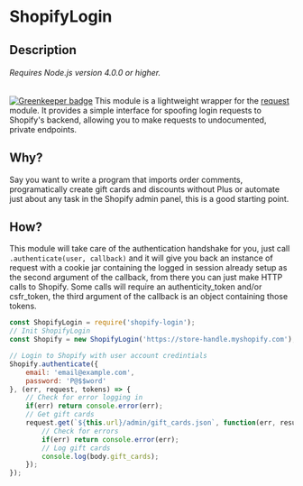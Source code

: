 # ShopifyLogin
## Description
###### Requires Node.js version 4.0.0 or higher.

[![Greenkeeper badge](https://badges.greenkeeper.io/imaustink/shopify-login.svg)](https://greenkeeper.io/)
This module is a lightweight wrapper for the [request](https://www.npmjs.com/package/request) module. It provides a simple interface for spoofing login requests to Shopify's backend, allowing you to make requests to undocumented, private endpoints.

## Why?
Say you want to write a program that imports order comments, programatically create gift cards and discounts without Plus or automate just about any task in the Shopify admin panel, this is a good starting point.

## How?
This module will take care of the authentication handshake for you, just call ```.authenticate(user, callback)``` and it will give you back an instance of request with a cookie jar containing the logged in session already setup as the second argument of the callback, from there you can just make HTTP calls to Shopify. Some calls will require an authenticity_token and/or csfr_token, the third argument of the callback is an object containing those tokens.
``` javascript
const ShopifyLogin = require('shopify-login');
// Init ShopifyLogin
const Shopify = new ShopifyLogin('https://store-handle.myshopify.com');

// Login to Shopify with user account credintials
Shopify.authenticate({
    email: 'email@example.com',
    password: 'P@$$word'
}, (err, request, tokens) => {
    // Check for error logging in
    if(err) return console.error(err);
    // Get gift cards
    request.get(`${this.url}/admin/gift_cards.json`, function(err, result, body){
        // Check for errors
        if(err) return console.error(err);
        // Log gift cards
        console.log(body.gift_cards);
    });
});
```